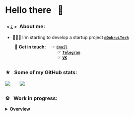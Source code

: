 # Hello there⠀👋 
<!--
**shashinma/shashinma** is a ✨ _special_ ✨ repository because its `README.md` (this file) appears on your GitHub profile.

Here are some ideas to get you started:

- 🔭 I’m currently working on ...
- 🌱 I’m currently learning ...
- 👯 I’m looking to collaborate on ...
- 🤔 I’m looking for help with ...
- 💬 Ask me about ...
- 📫 How to reach me: ...
- 😄 Pronouns: ...
- ⚡ Fun fact: ...
-->
### ﹤¿﹥ About me:
<!-- - 👹 Voodoo with percussion built in 🪘 -->
- 👨🏻‍💻 I'm starting to develop a startup project  **[`@DobruiTech`](https://github.com/DobruiTech "DobruiTech")**

⠀⠀⠀📮 **Get in touch:   ⠀**    ☞ **[`Email`](mailto:shashinma@icloud.com "Email")**  
⠀⠀⠀⠀⠀⠀⠀⠀⠀⠀⠀⠀ ⠀⠀⠀⠀☞ **[`Telegram`](https://t.me/shashinma "Telegram")**  
⠀⠀⠀⠀⠀⠀⠀⠀⠀⠀⠀⠀⠀ ⠀⠀⠀☞ **[`VK`](https://vk.com/shashinma "VK")** 
</br>

##

### ★⠀Some of my GitHub stats:
<a href="https://github.com/shashinma?tab=repositories"><img align="center" src="https://github-readme-stats.vercel.app/api?username=shashinma&title_color=4382e5&icon_color=724dd5&text_color=757c84&bg_color=0000&show_icons=true&include_all_commits=true&hide_border=true&custom_title=Account Stats"/></a>⠀⠀⠀<a href="https://github.com/shashinma?tab=repositories"><a href="https://github.com/shashinma?tab=repositories"><img align="center" src="https://github-readme-stats.vercel.app/api/top-langs/?username=shashinma&title_color=4382e5&icon_color=724dd5&text_color=757c84&bg_color=0000&custom_title=﹤/﹥ Used Languages&langs_count=8&layout=compact&hide_border=true"/>
##
</a>

### ⚙︎⠀Work in progress:

<details>
  <summary><strong>Overview</strong></summary>
  </br>
    <a href="https://github.com/shashinma/CSEB-macOS">
      <img align="center" src="https://github-readme-stats.vercel.app/api/pin/?username=shashinma&repo=CSEB-macOS&show_owner=false&title_color=4382e5&icon_color=724dd5&text_color=757c84&bg_color=0000" />
    </a>⠀<a href="https://github.com/shashinma/CSEB-Windows">
      <img align="center" src="https://github-readme-stats.vercel.app/api/pin/?username=shashinma&repo=CSEB-Windows&show_owner=false&title_color=4382e5&icon_color=724dd5&text_color=757c84&bg_color=0000" />
    </a>
    </br>
    </br>
    <a href="https://github.com/shashinma/VoteApp">
      <img align="center" src="https://github-readme-stats.vercel.app/api/pin/?username=shashinma&repo=VoteApp&show_owner=false&title_color=4382e5&icon_color=724dd5&text_color=757c84&bg_color=0000" /><a href="https://github.com/shashinma/CamAI"> ⠀
      <img align="center" src="https://github-readme-stats.vercel.app/api/pin/?username=shashinma&repo=CamAI&show_owner=false&title_color=4382e5&icon_color=724dd5&text_color=757c84&bg_color=0000" />
    </a>
  </br>
</details>

<!--
## A few words about my team project | Coming soon... 😴
<details>
  <summary><strong>Overview</strong></summary>
  </br>
  
  ⠀⠀[<img src='https://github.com/shashinma/shashinma/blob/main/source/CyberTechLaboratory_WhitePlastic.png' alt='github' height='170'>](https://github.com/CyberTechLaboratory) 
  
</details>
-->
<!--![Michael's github stats](https://github-readme-stats.vercel.app/api?username=shashinma) -->


